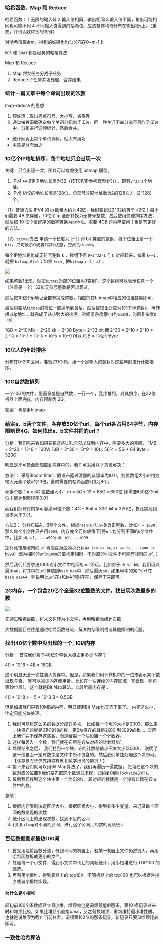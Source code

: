 
### 哈希函数、Map 和 Reduce
哈希函数：
1.无限的输入域
2.输入值相同，输出相同
3.输入值不同，输出可能相同也可能不同
4.不同输入值得到的哈希值，应该整体均匀分布在输出域s上。（重要，评价函数优劣的关键）

对哈希值取余m，得到的结果也均匀分布在0~m-1上

`MD5` 和 `SHA1` 都是经典的哈希算法

Map 和 Reduce
1. Map 将大任务分成子任务
2. Reduce 子任务并发处理，合并结果


### 统计一篇文章中每个单词出现的次数

map-reduce 的思想

1. 预处理：取出标点符号、大小写、省略等
2. 通过哈希函数确定每个单词分配的子任务，同一种单词不会分进不同的子任务中。分别进行词频统计，然后合并。

- 统计网页上每个单词词频，就大有用处
- 本质是分而治之


### 10亿个IP地址排序，每个地址只会出现一次

关键：只会出现一次，所以可以考虑使用 bitmap 模型。

1. IPv4 中规定IP地址长度为32（按TCP/IP参考模型划分) ，即有`2^32-1`个地址。 
2. IPv6 协议的地址长度是128位，全部可分配地址数为2的128次方（2^128）个。

（1）普通方法 
IPV4 的 ip 数量大约为42亿，我们要记住2^32约等于 42亿！每个ip需要 4B 来存储，10亿个 ip 全部转换为无符号整数，然后使用快速排序方法，然后把 10 亿个排好序的数字转换为ip地址。需要 4GB 的内存空间！但是有更好的方法。

（2）`bitmap`方法 
申请一个长度为 `2^32` 的 bit 类型的数组，每个位置上是一个 `bit`，只可表示0或者1两种状态，空间为 `512MB`。

每个IP地址转化成无符号整数 `k` ，数组下标 `0~2^32-1` 与 `k` 对应起来。如果 `k==1` , 就把 `bitmap[0]=1`；如果 `k==n` , 把`bitmap[n-1] =1`；

![](/imgs/big_data_ip.png)

如果整数1出现，就把`bitmap`对应的位置从0变到1，这个数组可以表示任意一个（注意是一个）32位无符号整数是否出现过，

然后把10亿个ip地址全部转换成整数，相应的在bitmap中相应的位置描黑即可，

最后只要从`bitmap`的零位一直遍历到最后，然后提取出对应为1的下标整数`k`，再转换成ip地址，就完成了从小到大的排序。空间复杂度很小(约`512M`)，时间复杂度`O（n）`


1GB = 2^10 Mb = 2^20 kb = 2^30 Byte ≈ 2^33 bit
而 2^30 =  2^10 * 2^10 * 2^10 = 10^3 * 10^3 * 10^3 = 10^9
所以 1GB ≈ 10亿个Byte

### 10亿人的年龄排序

分布在0-200区间，准备201个桶，用一个足够大的数组对这些年龄进行计数排序。


### 10G自然数排列

一个10G的文件，里面全部是自然数，一行一个，乱序排列，对其排序。在32位机器上面完成，内存限制为 2G。

答案：也是用bitmap

### 给定a、b两个文件，各存放50亿个url，每个url各占用64字节，内存限制是4G，如何找出a、b文件共同的url？

分析：我们先来看如果要把这些URL全部加载到内存中，需要多大的空间。
1MB = 2^20 = 10^6 = 100W
1GB = 2^30 = 10^9 = 10亿
50亿 = 5G * 64 Byte = 320G

明显是不可能全部加载到内存中的。我们可采用以下方法解决：

方法1：
采用Bloom filter，假设布隆过滤器的错误率为0.01，则位数组大小m约为输入元素个数n的13倍，此时需要的哈希函数k约为8个。

元素个数：n = 5G
位数组大小：m = 5G * 13 = 65G = 650亿 即需要650亿个bit位才能达到错误率0.01

而我们拥有的内存可容纳bit位个数：4G * 8bit = 32G bit = 320亿，按此实现错误率大于0.01。

方法2：
分别扫描A，B两个文件，根据`hash(url)%k`(k为正整数，比如`k = 1000`，那么每个小文件只占用`300M`，内存完全可以放得下)将`url`划分到不同的`k`个文件中，比如`a0，a1,....a999;b0，b1，...b999；`

这样处理后相同的`url`肯定在对应的小文件中（`a0 vs b0,a1 vs b1,...a999 vs b999`）因为相同的`url%1000`的值肯定相同，不对应的小文件不可能有相同的`url`；

然后我们只要求出1000对小文件中相同的`url`即可。比如对于`a0 vs b0`，我们可以遍历`a0`，将其中的`url`存放到`hash_map`中，然后遍历`b0`，如果`b0`中的某个`url`在`hash_map`中，则说明此`url`在`a`和`b`中同时存在，保存下来即可。


### 2G内存，一个包含20亿个全是32位整数的文件，找出现次数最多的数

![](/imgs/big_data_file_max_count.png)

先通过哈希函数，将大文件转为小文件，再用哈希表统计次数

大数据题目往往是通过哈希函数分流，解决内存限制或者其他限制的问题。


### 找出40亿个数中没出现的一个, 10M内存

分析：
首先我们看下40亿个整数大概占用多少内存？

40 * 10^8 * 4B = 16GB

这个明显无法一次性装入内存中。但是，如果我们用计算机中的一位来表示某个数出现与否， 就可以减少内存使用量。比如在一块连续的内存区域，19出现，则将第19位置1。 这个就是Bit Map算法。此时所需内存是：

40 * 10^8 b = 5 * 10^8 B = 0.5GB

但是如果我们只有10MB的内存，明显使用Bit Map也无济于事了。 内存这么小，注定只能分块处理。

1. 我们可以将这么多的数据分成许多块， 比如每一个块的大小是2000，那么第一块保存的就是0到1999的数，第2块保存的就是2000 到3999的数……实际上我们并不保存这些数，而是给每一个块设置一个计数器。 
2. 这样每读入一个数，我们就在它所在的块对应的计数器加1。
3. 处理结束之后， 我们找到一个块，它的计数器值小于块大小(2000)， 说明了这一段里面一定有数字是文件中所不包含的。然后我们单独处理这个块即可。【注意该方法仅支持没有重复数字出现的情况！】
4. 接下来我们就可以用Bit Map算法了。我们再遍历一遍数据， 把落在这个块的数对应的位置1(我们要先把这个数通过求模，归约到0到`blocksize`之间)。 
5. 最后我们找到这个块中第一个为0的位，其对应的数就是一个没有出现在该文件中的数。


总结：
1. 根据内存限制决定区间大小，根据区间大小，得到有多少变量，来记录每个区间的数出现的次数
2. 统计区间上的出现次数，找到不足的区间
3. 利用`bitmap`对不满的区间，进行这个区间上的数的词频统计


### 百亿数据量求最热100词

1. 首先用哈希函数分流，分到不同的机器上，若某一机器上文件仍然很大，再用哈希函数拆成更小的文件。
1. 处理每一个小文件，得到小文件中词汇的词频统计，用小根堆进行 TOP100 的筛选。
1. 再利用小根堆，得到机器上的 top100，不同机器上的 top100 也可以根据外排序或者小根堆实现。


#### 为什么是小根堆
起初前100个条数据建立最小堆，堆顶肯定是词频最低的那条，第101条记录过来时和堆顶比较，如果比堆顶小直接pass，反之替换堆顶，重新维持最小堆性质。也就是说堆顶为截止当前位置，词频第100位的那条记录，新记录只要和堆顶比较即可。 


### 一致性哈希算法


